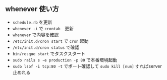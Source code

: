 ## whenever 使い方

* `schedule.rb` を更新
* `whenever -i` で `crontab`　更新
* `whenever` で内容を確認
* `/etc/init.d/cron start` で `cron` 起動
* `/etc/init.d/cron status` で確認
* `bin/resque start` でタスクスタート
* `sudo rails s -e production -p 80` で本番環境起動
* `sudo lsof -i tcp:80 -t` でポート確認して `sudo kill [num]` すればserver止めれる
